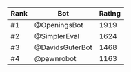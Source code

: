Rank|Bot|Rating
---|---|---
#1|@OpeningsBot|1919
#2|@SimplerEval|1624
#3|@DavidsGuterBot|1468
#4|@pawnrobot|1163

